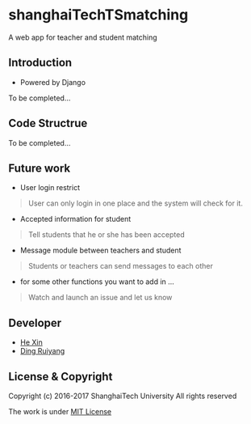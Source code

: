 # shanghaiTechTSmatching

A web app for teacher and student matching

## Introduction

* Powered by Django

To be completed...

## Code Structrue

To be completed...

## Future work
* User login restrict

> User can only login in one place and the system will check for it.

* Accepted information for student

> Tell students that he or she has been accepted

* Message module between teachers and student

> Students or teachers can send messages to each other

* for some other functions you want to add in ...

> Watch and launch an issue and let us know 

## Developer

* [He Xin](https://github.com/XinHeCS)
* [Ding Ruiyang](https://github.com/JohnDing1995)

## License & Copyright

Copyright (c) 2016-2017 ShanghaiTech University All rights reserved

The work is under [MIT License](https://opensource.org/licenses/MIT)